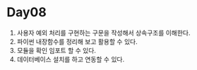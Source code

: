 # Day08

1. 사용자 예외 처리를 구현하는 구문을 작성해서 상속구조를 이해한다.
2. 파이썬 내장함수를 정리해 보고 활용할 수 있다.
3. 모듈을 확인 임포트 할 수 있다.
4. 데이터베이스 설치를 하고 연동할 수 있다.